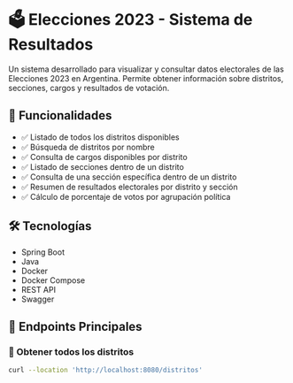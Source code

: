# 🗳️ Elecciones 2023 - Sistema de Resultados  

Un sistema desarrollado para visualizar y consultar datos electorales de las Elecciones 2023 en Argentina. Permite obtener información sobre distritos, secciones, cargos y resultados de votación.  

## 🚀 Funcionalidades  

- ✅ Listado de todos los distritos disponibles  
- ✅ Búsqueda de distritos por nombre  
- ✅ Consulta de cargos disponibles por distrito  
- ✅ Listado de secciones dentro de un distrito  
- ✅ Consulta de una sección específica dentro de un distrito  
- ✅ Resumen de resultados electorales por distrito y sección  
- ✅ Cálculo de porcentaje de votos por agrupación política  

## 🛠️ Tecnologías  

- Spring Boot  
- Java  
- Docker  
- Docker Compose  
- REST API  
- Swagger  

## 📌 Endpoints Principales  

### 📍 Obtener todos los distritos  
```bash
curl --location 'http://localhost:8080/distritos'
